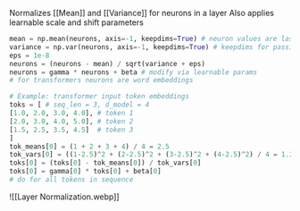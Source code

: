 Normalizes [[Mean]] and [[Variance]] for neurons in a layer
Also applies learnable scale and shift parameters
``` python
mean = np.mean(neurons, axis=-1, keepdims=True) # neuron values are last dim
variance = np.var(neurons, axis=-1, keepdims=True) # keepdims for passing to next layer
eps = 1e-8
neurons = (neurons - mean) / sqrt(variance + eps)
neurons = gamma * neurons + beta # modify via learnable params
# for transformers neurons are word embeddings

# Example: transformer input token embeddings
toks = [ # seq_len = 3, d_model = 4
[1.0, 2.0, 3.0, 4.0], # token 1
[2.0, 3.0, 4.0, 5.0], # token 2
[1.5, 2.5, 3.5, 4.5]  # token 3
]
tok_means[0] = (1 + 2 + 3 + 4) / 4 = 2.5
tok_vars[0] = ((1-2.5)^2 + (2-2.5)^2 + (3-2.5)^2 + (4-2.5)^2) / 4 = 1.25
toks[0] = (toks[0] - tok_means[0]) / tok_vars[0]
toks[0] = gamma[0] * toks[0] + beta[0]
# do for all tokens in sequence
```
![[Layer Normalization.webp]]
